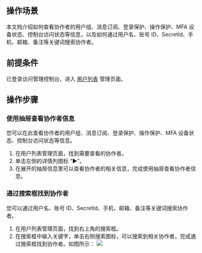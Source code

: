 ## 操作场景
本文档介绍如何查看协作者的用户组、消息订阅、登录保护、操作保护、MFA 设备状态、控制台访问状态等信息，以及如何通过用户名、账号 ID、SecretId、手机、邮箱、备注等关键词搜索协作者。
## 前提条件
已登录访问管理控制台，进入 [用户列表](https://console.cloud.tencent.com/cam) 管理页面。
## 操作步骤
### 使用抽屉查看协作者信息
您可以在此查看协作者的用户组、消息订阅、登录保护、操作保护、MFA 设备状态、控制台访问状态等信息。
1. 在用户列表管理页面，找到需要查看的协作者。
2. 单击左侧的详情列图标 “▶”。
3. 在展开的抽屉信息里可以查看协作者的相关信息，完成使用抽屉查看协作者信息。

### 通过搜索框找到协作者
您可以通过用户名、账号 ID、SecretId、手机、邮箱、备注等关键词搜索协作者。
1. 在用户列表管理页面，找到右上角的搜索框。
2. 在搜索框中输入关键字，单击右侧搜索图标，可以搜索到相关协作者，完成通过搜索框找到协作者。如图所示：
![](https://main.qcloudimg.com/raw/49bfa21fd3959a2720de8b64c39e405f.png)


